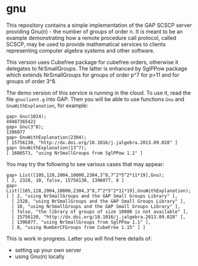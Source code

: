 # gnu

This repository contains a simple implementation of the GAP SCSCP 
server providing Gnu(n) - the number of groups of order n. It is
meant to be an example demonstrating how a remote procedure call 
protocol, called SCSCP, may be used to provide mathematical services
to clients representing computer algebra systems and other software.

This version uses Cubefree package for cubefree orders, otherwise
it delegates to NrSmallGroups. The latter is enhanced by SglPPow 
package which extends NrSmallGroups for groups of order p^7 for 
p>11 and for groups of order 3^8.

The demo version of this service is running in the cloud. To use
it, read the file `gnuclient.g` into GAP. Then you will be able
to use functions `Gnu` and `GnuWithExplanation`, for example:

```
gap> Gnu(1024);
49487365422
gap> Gnu(3^8);
1396077
gap> GnuWithExplanation(2304);
[ 15756130, "http://dx.doi.org/10.1016/j.jalgebra.2013.09.028" ]
gap> GnuWithExplanation(13^7);
[ 1600573, "using NrSmallGroups from SglPPow 1.1" ]
```

You may try the following to see various cases that may appear:

```
gap> List([105,128,2004,10000,2304,3^8,7^2*5^2*11*19],Gnu);
[ 2, 2328, 10, false, 15756130, 1396077, 8 ]
gap> List([105,128,2004,10000,2304,3^8,7^2*5^2*11*19],GnuWithExplanation);
[ [ 2, "using NrSmallGroups and the GAP Small Groups Library" ], 
  [ 2328, "using NrSmallGroups and the GAP Small Groups Library" ], 
  [ 10, "using NrSmallGroups and the GAP Small Groups Library" ], 
  [ false, "the library of groups of size 10000 is not available" ], 
  [ 15756130, "http://dx.doi.org/10.1016/j.jalgebra.2013.09.028" ], 
  [ 1396077, "using NrSmallGroups from SglPPow 1.1" ], 
  [ 8, "using NumberCFGroups from CubeFree 1.15" ] ]
```



This is work in progress. Latter you will find here details of:
* setting up your own server
* using Gnu(n) locally

